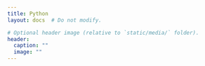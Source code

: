 ```yaml
---
title: Python
layout: docs  # Do not modify.

# Optional header image (relative to `static/media/` folder).
header:
  caption: ""
  image: ""
---
```


